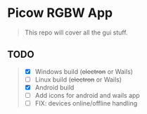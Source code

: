 # Picow RGBW App

> This repo will cover all the gui stuff.

## TODO

>   - [x] Windows build (~~electron~~ or Wails)
>   - [ ] Linux build (~~electron~~ or Wails)
>   - [x] Android build
>   - [ ] Add icons for android and wails app
>   - [ ] FIX: devices online/offline handling
